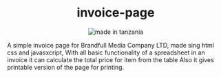 <h1 align="center">invoice-page</h1>

<p align="center">
<img src="https://img.shields.io/badge/made%20in-tanzania-green?style=for-the-badge" alt="made in tanzania">
</p>


A simple invoice page for Brandfull Media Company LTD, made sing html css and javasxcript,
With all basic functionality of a spreadsheet in an invoice it can calculate the total price for
item from the table
Also it gives printable version of the page for printing.
